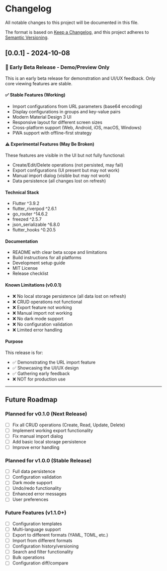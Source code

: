 # Changelog

All notable changes to this project will be documented in this file.

The format is based on [Keep a Changelog](https://keepachangelog.com/en/1.0.0/),
and this project adheres to [Semantic Versioning](https://semver.org/spec/v2.0.0.html).

## [0.0.1] - 2024-10-08

### 🚀 Early Beta Release - Demo/Preview Only

This is an early beta release for demonstration and UI/UX feedback. Only core viewing features are stable.

#### ✅ Stable Features (Working)
- Import configurations from URL parameters (base64 encoding)
- Display configurations in groups and key-value pairs
- Modern Material Design 3 UI
- Responsive layout for different screen sizes
- Cross-platform support (Web, Android, iOS, macOS, Windows)
- PWA support with offline-first strategy

#### ⚠️ Experimental Features (May Be Broken)
These features are visible in the UI but not fully functional:
- Create/Edit/Delete operations (not persisted, may fail)
- Export configurations (UI present but may not work)
- Manual import dialog (visible but may not work)
- Data persistence (all changes lost on refresh)

#### Technical Stack
- Flutter ^3.9.2
- flutter_riverpod ^2.6.1
- go_router ^14.6.2
- freezed ^2.5.7
- json_serializable ^6.8.0
- flutter_hooks ^0.20.5

#### Documentation
- README with clear beta scope and limitations
- Build instructions for all platforms
- Development setup guide
- MIT License
- Release checklist

#### Known Limitations (v0.0.1)
- ❌ No local storage persistence (all data lost on refresh)
- ❌ CRUD operations not functional
- ❌ Export feature not working
- ❌ Manual import not working
- ❌ No dark mode support
- ❌ No configuration validation
- ❌ Limited error handling

#### Purpose
This release is for:
- ✅ Demonstrating the URL import feature
- ✅ Showcasing the UI/UX design
- ✅ Gathering early feedback
- ❌ NOT for production use

---

## Future Roadmap

### Planned for v0.1.0 (Next Release)
- [ ] Fix all CRUD operations (Create, Read, Update, Delete)
- [ ] Implement working export functionality
- [ ] Fix manual import dialog
- [ ] Add basic local storage persistence
- [ ] Improve error handling

### Planned for v1.0.0 (Stable Release)
- [ ] Full data persistence
- [ ] Configuration validation
- [ ] Dark mode support
- [ ] Undo/redo functionality
- [ ] Enhanced error messages
- [ ] User preferences

### Future Features (v1.1.0+)
- [ ] Configuration templates
- [ ] Multi-language support
- [ ] Export to different formats (YAML, TOML, etc.)
- [ ] Import from different formats
- [ ] Configuration history/versioning
- [ ] Search and filter functionality
- [ ] Bulk operations
- [ ] Configuration diff/compare
